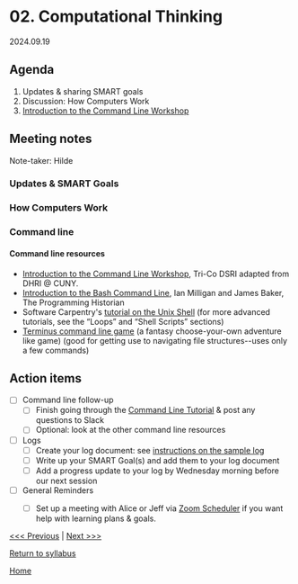 # 02. Computational Thinking	

2024.09.19

## Agenda
1. Updates & sharing SMART goals
2. Discussion: How Computers Work
3. [Introduction to the Command Line Workshop](https://digbmc.github.io/command-line/)

## Meeting notes
Note-taker: Hilde

### Updates & SMART Goals

### How Computers Work

### Command line

#### Command line resources

- [Introduction to the Command Line Workshop](https://digbmc.github.io/command-line/), Tri-Co DSRI adapted from DHRI @ CUNY.
- [Introduction to the Bash Command Line](https://programminghistorian.org/en/lessons/intro-to-bash), Ian Milligan and James Baker, The Programming Historian
- Software Carpentry's [tutorial on the Unix Shell](http://swcarpentry.github.io/shell-novice/) (for more advanced tutorials, see the “Loops” and “Shell Scripts” sections)
- [Terminus command line game](http://web.mit.edu/mprat/Public/web/Terminus/Web/main.html) (a fantasy choose-your-own adventure like game) (good for getting use to navigating file structures--uses only a few commands)

## Action items

- [ ] Command line follow-up
  - [ ] Finish going through the [Command Line Tutorial](https://digbmc.github.io/command-line/) & post any questions to Slack
  - [ ] Optional: look at the other command line resources
- [ ] Logs
  - [ ] Create your log document: see [instructions on the sample log](../logs/sample.md)
  - [ ] Write up your SMART Goal(s) and add them to your log document
  - [ ] Add a progress update to your log by Wednesday morning before our next session
- [ ] General Reminders
  - [ ] Set up a meeting with Alice or Jeff via [Zoom Scheduler](https://scheduler.zoom.us/digital-scholarship/dsgf-consultation-meeting) if you want help with learning plans & goals.



[<<< Previous](01-introduction.md) | [Next >>>]()

[Return to syllabus](../syllabus.md)

[Home](../README.md)
